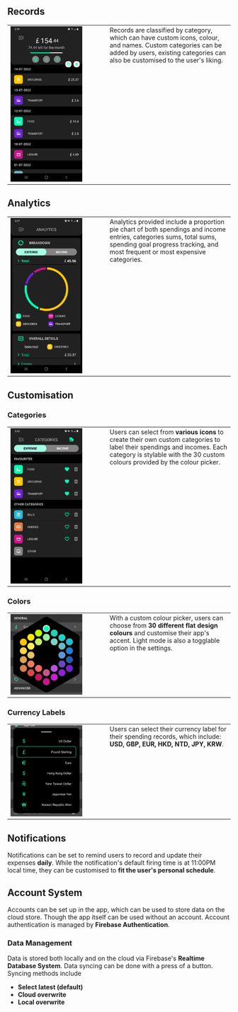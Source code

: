 ## Records

<table>
    <tr>
        <td valign='top' width='210' height='351'>
            <img src='./img/home.jpg' width='162' height='351'>
        </td>
        <td valign='top'>
            Records are classified by category, which can have custom icons, colour, and names. Custom categories can be added by users, existing categories can also be customised to the user's liking.
        </td>
    </tr>
</table>

## Analytics

<table>
    <tr>
        <td valign='top' width='210' height='351'>
            <img src='./img/analytics.jpg' width='162' height='351'>
        </td>
        <td valign='top'>
             Analytics provided include a proportion pie chart of both spendings and income entries, categories sums, total sums, spending goal progress tracking, and most frequent or most expensive categories.
        </td>
    </tr>
</table>

## Customisation

### Categories

<table>
    <tr>
        <td valign='top' width='210' height='351'>
            <img src='./img/category.jpg' width='162' height='351'>
        </td>
        <td valign='top'>
            Users can select from <b>various icons</b> to create their own custom categories to label their spendings and incomes. Each category is stylable with the 30 custom colours provided by the colour picker.
        </td>
    </tr>
</table>

### Colors

<table>
    <tr>
        <td valign='top' width='210'>
            <img src='./img/color.jpg' width='162'>
        </td>
        <td valign='top'>
            With a custom colour picker, users can choose from <b>30 different flat design colours</b> and customise their app's accent. Light mode is also a togglable option in the settings.
        </td>
    </tr>
</table>

### Currency Labels

<table>
    <tr>
        <td valign='top' width='210'>
            <img src='./img/currency.jpg' width='162'>
        </td>
        <td valign='top'>
            Users can select their currency label for their spending records, which include: <b>USD, GBP, EUR, HKD, NTD, JPY, KRW</b>.
        </td>
    </tr>
</table>

## Notifications

Notifications can be set to remind users to record and update their expenses **daily**. While the notification's default firing time is at 11:00PM local time, they can be customised to **fit the user's personal schedule**.

## Account System

Accounts can be set up in the app, which can be used to store data on the cloud store. Though the app itself can be used without an account. Account authentication is managed by **Firebase Authentication**.

### Data Management

Data is stored both locally and on the cloud via Firebase's **Realtime Database System**. Data syncing can be done with a press of a button. Syncing methods include

-   **Select latest (default)**
-   **Cloud overwrite**
-   **Local overwrite**

